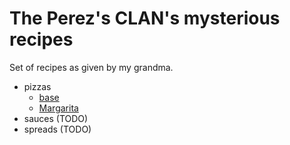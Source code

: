 # The Perez's CLAN's mysterious recipes

Set of recipes as given by my grandma.

- pizzas
    - [base](./pizzas/base.md)
    - [Margarita](./pizzas/Margarita.md")
- sauces (TODO)
- spreads (TODO)
